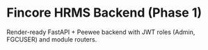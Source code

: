 # Fincore HRMS Backend (Phase 1)
Render-ready FastAPI + Peewee backend with JWT roles (Admin, FGCUSER) and module routers.
